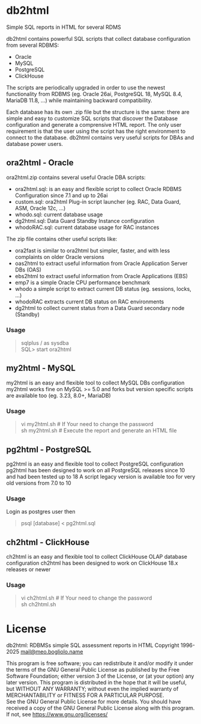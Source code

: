 # db2html
Simple SQL reports in HTML for several RDMS

db2html contains powerful SQL scripts that collect database configuration from several RDBMS:  
* Oracle
* MySQL
* PostgreSQL
* ClickHouse

The scripts are periodically upgraded in order to use the newest functionality from RDBMS (eg. Oracle 26ai, PostgreSQL 18, MySQL 8.4, MariaDB 11.8, ...)
while maintaining backward compatibility.

Each database has its own .zip file but the structure is the same:
there are simple and easy to customize SQL scripts that discover
the Database configuration and generate a comprensive HTML report.
The only user requirement is that the user using the script has
the right environment to connect to the database.
db2html contains very useful scripts for DBAs and database power users.

## ora2html - Oracle
ora2html.zip contains several useful Oracle DBA scripts:
*  ora2html.sql: is an easy and flexible script to collect Oracle RDBMS Configuration since 7.1 and up to 26ai
*  custom.sql: ora2html Plug-in script launcher (eg. RAC, Data Guard, ASM, Oracle 12c, ...)
*  whodo.sql: current database usage
*  dg2html.sql: Data Guard Standby Instance configuration
*  whodoRAC.sql: current database usage for RAC instances


The zip file contains other useful scripts like:  
*  ora2fast is similar to ora2html but simpler, faster, and  with less complaints on older Oracle versions  
*  oas2html to extract useful information from Oracle Application Server DBs (OAS)   
*  ebs2html to extract useful information from Oracle Applications (EBS)   
*  emp7 is a simple Oracle CPU performance benchmark  
*  whodo a simple script to extract current DB status (eg. sessions, locks, ...)
*  whodoRAC extracts current DB status on RAC environments
*  dg2html to collect current status from a Data Guard secondary node (Standby)

### Usage
> sqlplus / as sysdba  
> SQL> start ora2html


## my2html - MySQL
my2html is an easy and flexible tool to collect MySQL DBs configuration
my2html works fine on MySQL >= 5.0 and forks but version specific scripts are available too (eg. 3.23, 8.0+, MariaDB)

### Usage
> vi my2html.sh		# If Your need to change the password  
> sh my2html.sh		# Execute the report and generate an HTML file  


## pg2html - PostgreSQL
pg2html is an easy and flexible tool to collect PostgreSQL configuration
pg2html has been designed to work on all PostgreSQL releases since 10 and had been tested up to 18
A script legacy version is available too for very old versions from 7.0 to 10

### Usage
Login as postgres user then  
> psql [database] < pg2html.sql


## ch2html - ClickHouse
ch2html is an easy and flexible tool to collect ClickHouse OLAP database configuration
ch2html has been designed to work on ClickHouse 18.x releases or newer

### Usage
> vi ch2html.sh		# If Your need to change the password  
> sh ch2html.sh


# License
db2html: RDBMSs simple SQL assessment reports in HTML
Copyright 1996-2025 mail@meo.bogliolo.name 

This program is free software; you can redistribute it and/or modify
it under the terms of the GNU General Public License as published by
the Free Software Foundation; either version 3 of the License, or
(at your option) any later version.
This program is distributed in the hope that it will be useful,
but WITHOUT ANY WARRANTY; without even the implied warranty of
MERCHANTABILITY or FITNESS FOR A PARTICULAR PURPOSE.  
See the GNU General Public License for more details.
You should have received a copy of the GNU General Public License
along with this program. If not, see https://www.gnu.org/licenses/


